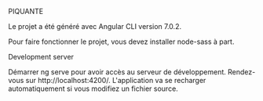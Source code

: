 

PIQUANTE

Le projet a été généré avec Angular CLI version 7.0.2.

Pour faire fonctionner le projet, vous devez installer node-sass à part.

Development server

Démarrer ng serve pour avoir accès au serveur de développement. Rendez-vous sur http://localhost:4200/. L'application va se recharger automatiquement si vous modifiez un fichier source.